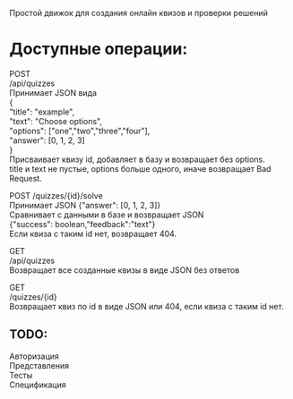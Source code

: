 Простой движок для создания онлайн квизов и проверки решений

# Доступные операции:

POST  
/api/quizzes  
Принимает JSON вида  
{  
  "title": "example",  
  "text": "Choose options",  
  "options": ["one","two","three","four"],  
  "answer": [0, 1, 2, 3]  
}  
Присваивает квизу id, добавляет в базу и возвращает без options.  
title и text не пустые, options больше одного, иначе возвращает Bad Request.  

POST /quizzes/{id}/solve  
Принимает JSON {"answer": [0, 1, 2, 3]}  
Сравнивает с данными в базе и возвращает JSON  
{"success": boolean,"feedback":"text"}  
Если квиза с таким id нет, возвращает 404.  

GET  
/api/quizzes  
Возвращает все созданные квизы в виде JSON без ответов  

GET  
/quizzes/{id}  
Возвращает квиз по id в виде JSON или 404, если квиза с таким id нет.  

## TODO:  
Авторизация  
Представления  
Тесты  
Спецификация  
